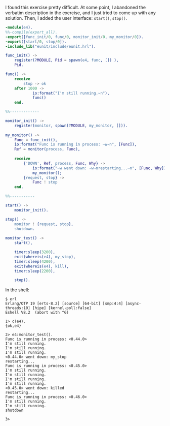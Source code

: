 I found this exercise pretty difficult.  At some point, I abandoned the verbatim description in the exercise, and I just tried to come up with any solution.  Then, I added the user interface: `start()`, `stop()`.

```erlang
-module(e4).
%%-compile(export_all).
-export([func_init/0, func/0, monitor_init/0, my_monitor/0]).
-export([start/0, stop/0]).
-include_lib("eunit/include/eunit.hrl").

func_init() ->
    register(?MODULE, Pid = spawn(e4, func, []) ),
    Pid.

func() ->
    receive
        stop -> ok
    after 1000 ->
            io:format("I'm still running.~n"),
            func()
    end.

%%-------------

monitor_init() ->
    register(monitor, spawn(?MODULE, my_monitor, [])).
    
my_monitor() ->
    Func = func_init(),
    io:format("Func is running in process: ~w~n", [Func]),
    Ref = monitor(process, Func), 
 
    receive
        {'DOWN', Ref, process, Func, Why} ->
            io:format("~w went down: ~w~nrestarting...~n", [Func, Why]),
            my_monitor();
        {request, stop} ->
            Func ! stop
    end.

%%-----------

start() ->
    monitor_init().

stop() ->
    monitor ! {request, stop},
    shutdown.
    
monitor_test() ->
    start(),

    timer:sleep(3200),
    exit(whereis(e4), my_stop),
    timer:sleep(4200),
    exit(whereis(e4), kill),
    timer:sleep(2200),

    stop().
```

In the shell:

```
$ erl
Erlang/OTP 19 [erts-8.2] [source] [64-bit] [smp:4:4] [async-threads:10] [hipe] [kernel-poll:false]
Eshell V8.2  (abort with ^G)

1> c(e4).
{ok,e4}

2> e4:monitor_test().
Func is running in process: <0.44.0>
I'm still running.
I'm still running.
I'm still running.
<0.44.0> went down: my_stop
restarting...
Func is running in process: <0.45.0>
I'm still running.
I'm still running.
I'm still running.
I'm still running.
<0.45.0> went down: killed
restarting...
Func is running in process: <0.46.0>
I'm still running.
I'm still running.
shutdown

3> 




```



        
    
                  
                  
                  
                
